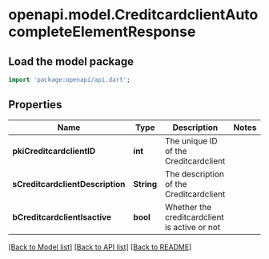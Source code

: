 # openapi.model.CreditcardclientAutocompleteElementResponse

## Load the model package
```dart
import 'package:openapi/api.dart';
```

## Properties
Name | Type | Description | Notes
------------ | ------------- | ------------- | -------------
**pkiCreditcardclientID** | **int** | The unique ID of the Creditcardclient | 
**sCreditcardclientDescription** | **String** | The description of the Creditcardclient | 
**bCreditcardclientIsactive** | **bool** | Whether the creditcardclient is active or not | 

[[Back to Model list]](../README.md#documentation-for-models) [[Back to API list]](../README.md#documentation-for-api-endpoints) [[Back to README]](../README.md)


